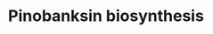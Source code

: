 ---
authors:
- Anwesha
- Eweitz
- Finterly
description: Developed by Gramene.org  Source:[http://plantreactome.gramene.org/ Plant
  Reactome].
last-edited: 2021-05-31
organisms:
- Oryza sativa
redirect_from:
- /index.php/Pathway:WP3080
- /instance/WP3080
schema-jsonld:
- '@context': https://schema.org/
  '@id': https://wikipathways.github.io/pathways/WP3080.html
  '@type': Dataset
  creator:
    '@type': Organization
    name: WikiPathways
  description: Developed by Gramene.org  Source:[http://plantreactome.gramene.org/
    Plant Reactome].
  keywords:
  - ''
  - chalcone isomerase 3
  - AdoHcy
  - SUCCA
  - (2R,3R)-pinobanksin
  - (LOC_OS07G11440.1)
  - AdoMet
  - chalcone synthase
  - O2
  - CoA-SH
  - Malonyl-CoA
  - (E)-cinnamoyl-CoA
  - CO2
  - 2OG
  - (2S)-pinocembrin
  license: CC0
  name: Pinobanksin biosynthesis
seo: CreativeWork
title: Pinobanksin biosynthesis
wpid: WP3080
---